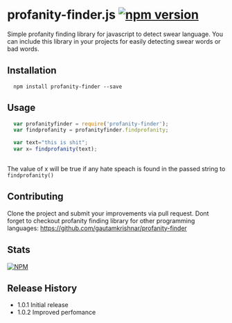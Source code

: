 # profanity-finder.js [![npm version](https://badge.fury.io/js/profanity-finder.svg)](https://badge.fury.io/js/profanity-finder)
Simple profanity finding library for javascript to detect swear language. You can include this library in your projects for easily detecting swear words or bad words.

## Installation
```
  npm install profanity-finder --save
```
## Usage
```js
  var profanityfinder = require('profanity-finder');
  var findprofanity = profanityfinder.findprofanity;

  var text="this is shit";
  var x= findprofanity(text);
  
```
The value of x will be true if any hate speach is found in the passed string to `findprofanity()`
## Contributing
Clone the project and submit your improvements via pull request. Dont forget to checkout profanity finding library for other programming languages: 
https://github.com/gautamkrishnar/profanity-finder

## Stats
[![NPM](https://nodei.co/npm/profanity-finder.png?downloads=true&stars=true)](https://nodei.co/npm/profanity-finder/)

## Release History

* 1.0.1 Initial release
* 1.0.2 Improved perfomance
